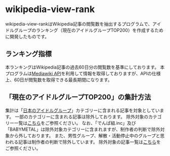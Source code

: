 # wikipedia-view-rank

wikipedia-view-rankはWikipedia記事の閲覧数を抽出するプログラムで、アイドルグループのランキング（現在のアイドルグループTOP200）を作成するために開発したものです。

## ランキング指標

本ランキングはWikipedia記事の過去60日分の閲覧数を基準にしております。
本プログラムは[Mediawiki API](https://en.wikipedia.org/w/api.php?action=help&modules=main "MediaWiki API help - Wikipedia")を利用して情報を取得しておりますが、APIの仕様上、60日が閲覧数を取得できる最長期間になります。

## 「現在のアイドルグループTOP200」の集計方法

集計は「[日本のアイドルグループ](https://ja.wikipedia.org/wiki/Category:%E6%97%A5%E6%9C%AC%E3%81%AE%E3%82%A2%E3%82%A4%E3%83%89%E3%83%AB%E3%82%B0%E3%83%AB%E3%83%BC%E3%83%97 "Category:日本のアイドルグループ - Wikipedia")」カテゴリーに含まれる記事を対象としています。
一部のカテゴリーに含まれる記事は除外しております。
除外対象のカテゴリー一覧は[こちら](https://github.com/mkdt1/wikipedia-view-rank/blob/master/rules/deny_categories.txt)をご参照ください。
なお、「でんぱ組.inc」及び「BABYMETAL」は除外対象カテゴリーに含まれますが、制作者の判断で除外対象から外しております。
また、男性グループ、解散・活動停止中のグループと思われる記事は制作者の判断で除外しています。
除外対象の記事一覧は[こちら](https://github.com/mkdt1/wikipedia-view-rank/blob/master/rules/deny_articles.txt)をご参照ください。
